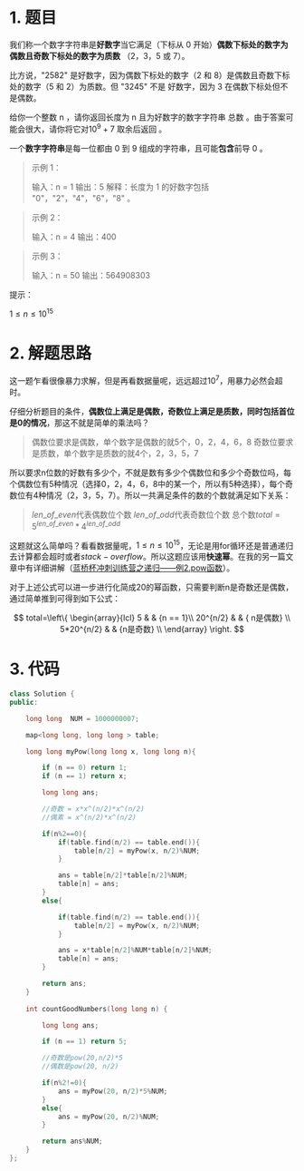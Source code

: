 ﻿# 1. 题目
我们称一个数字字符串是**好数字**当它满足（下标从 0 开始）**偶数下标处的数字为偶数且奇数下标处的数字为质数** （2，3，5 或 7）。

比方说，"2582" 是好数字，因为偶数下标处的数字（2 和 8）是偶数且奇数下标处的数字（5 和 2）为质数。但 "3245" 不是 好数字，因为 3 在偶数下标处但不是偶数。

给你一个整数 n ，请你返回长度为 n 且为好数字的数字字符串 总数 。由于答案可能会很大，请你将它对${10^9+7}$ 取余后返回 。

一个**数字字符串**是每一位都由 0 到 9 组成的字符串，且可能**包含**前导 0 。

> 示例 1：
> 
> 输入：n = 1 
> 输出：5 
> 解释：长度为 1 的好数字包括 "0"，"2"，"4"，"6"，"8" 。 

> 示例 2：
> 
> 输入：n = 4 
> 输出：400 

> 示例 3：
> 
> 输入：n = 50 
> 输出：564908303

提示：

${1\leq n\leq10^{15}}$

# 2. 解题思路
这一题乍看很像暴力求解，但是再看数据量呢，远远超过${10^7}$，用暴力必然会超时。

仔细分析题目的条件，**偶数位上满足是偶数，奇数位上满足是质数，同时包括首位是0的情况**，那这不就是简单的乘法吗？

>偶数位要求是偶数，单个数字是偶数的就5个，0，2，4，6，8
>奇数位要求是质数，单个数字是质数的就4个，2，3，5，7

所以要求n位数的好数有多少个，不就是数有多少个偶数位和多少个奇数位吗，每个偶数位有5种情况（选择0，2，4，6，8中的某一个，所以有5种选择），每个奇数位有4种情况（2，3，5，7）。所以一共满足条件的数的个数就满足如下关系：

> ${len\_of\_even}$代表偶数位个数
> ${len\_of\_odd}$代表奇数位个数
> 总个数${total = 5^{len\_of\_even}*4^{len\_of\_odd}}$

这题就这么简单吗？看看数据量呢，${1\leq n\leq10^{15}}$，无论是用for循环还是普通递归去计算都会超时或者${stack-overflow}$。所以这题应该用**快速幂**。在我的另一篇文章中有详细讲解（[蓝桥杯冲刺训练营之递归——例2.pow函数](https://blog.csdn.net/qq_32614873/article/details/122960694?spm=1001.2014.3001.5501)）。

对于上述公式可以进一步进行化简成20的幂函数，只需要判断n是奇数还是偶数，通过简单推到可得到如下公式：


$$ total=\left\{
\begin{array}{lcl}
5             & & {n == 1}\\
20^{n/2}  & & { n是偶数} \\
5*20^{n/2} & & {n是奇数} \\
\end{array}
\right.
$$

# 3. 代码
```cpp
class Solution {
public:

    long long  NUM = 1000000007;

    map<long long, long long > table;

    long long myPow(long long x, long long n){

        if (n == 0) return 1;
        if (n == 1) return x;

        long long ans;

        //奇数 = x*x^(n/2)*x^(n/2)
        //偶素 = x^(n/2)*x^(n/2)

        if(n%2==0){
            if(table.find(n/2) == table.end()){
                table[n/2] = myPow(x, n/2)%NUM;
            }

            ans = table[n/2]*table[n/2]%NUM;
            table[n] = ans;
        }
        else{

            if(table.find(n/2) == table.end()){
                table[n/2] = myPow(x, n/2)%NUM;
            }

            ans = x*table[n/2]%NUM*table[n/2]%NUM;
            table[n] = ans;
        }

        return ans;
    }
    
    int countGoodNumbers(long long n) {

        long long ans;

        if (n == 1) return 5;

        //奇数是pow(20,n/2)*5
        //偶数是pow(20, n/2)

        if(n%2!=0){
            ans = myPow(20, n/2)*5%NUM;
        }
        else{
            ans = myPow(20, n/2)%NUM;
        }

        return ans%NUM;
    }
};
```

